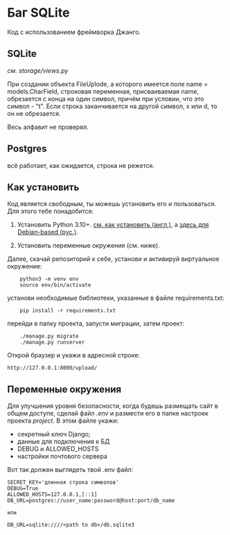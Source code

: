 # Баг SQLite

Код с использованием фреймворка Джанго. 

## SQLite

*см. storage/views.py*

При создании объекта FileUplode, а которого имеется поле name = models.CharField, строковая переменная, присваиваемая name, обрезается с конца на один символ, причём при условии, что это символ - "t". Если строка заканчивается на другой символ, x или d, то он не обрезается.

Весь алфавит не проверял.

## Postgres

всё работает, как ожидается, строка не режется.

## Как установить

Код является свободным, ты можешь установить его и пользоваться. Для этого тебе понадобится:

1. Установить Python 3.10+. [см. как установить (англ.)](https://realpython.com/installing-python/), а [здесь для Debian-based (рус.)](http://userone.ru/?q=node/41).

2. Установить переменные окружения (см. ниже).


Далее, скачай репозиторий к себе, установи и активируй виртуальное окружение:
```
    python3 -m venv env
    source env/bin/activate
```
установи необходимые библиотеки, указанные в файле requirements.txt:
```
    pip install -r requirements.txt
```
перейди в папку проекта, запусти миграции, затем проект:
```
    ./manage.py migrate
    ./manage.py runserver
```

Открой браузер и укажи в адресной строке:
```
http://127.0.0.1:8000/upload/
```

## Переменные окружения

Для улучшения уровня безопасности, когда будешь размещать сайт в общем доступе, сделай файл *.env* и размести его в папке настроек проекта *project*. В этом файле укажи:

* секретный ключ Django;
* данные для подключения к БД
* DEBUG и ALLOWED_HOSTS
* настройки почтового сервера


Вот так должен выглядеть твой .env файл:

    SECRET_KEY='длинная строка символов'
    DEBUG=True
    ALLOWED_HOSTS=127.0.0.1,[::1]
    DB_URL=postgres://user_name:password@host:port/db_name

    или

    DB_URL=sqlite:////<path to db>/db.sqlite3

